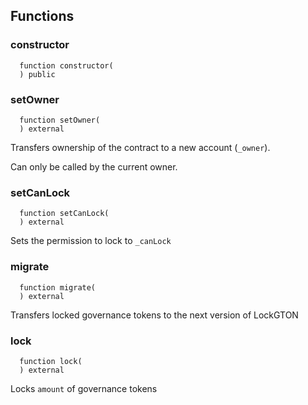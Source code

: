 


## Functions
### constructor
```solidity
  function constructor(
  ) public
```




### setOwner
```solidity
  function setOwner(
  ) external
```
Transfers ownership of the contract to a new account (`_owner`).

Can only be called by the current owner.


### setCanLock
```solidity
  function setCanLock(
  ) external
```
Sets the permission to lock to `_canLock`



### migrate
```solidity
  function migrate(
  ) external
```
Transfers locked governance tokens to the next version of LockGTON



### lock
```solidity
  function lock(
  ) external
```
Locks `amount` of governance tokens



